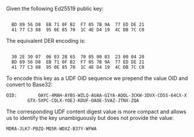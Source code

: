 
Given the following Ed25519 public key:

~~~~

  BD 89 56 D8  EB 71 0F B2  F7 05 7B 9A  77 ED DE 21
  41 77 C3 88  95 0E 85 70  1C 4E D4 19  4C DB 7C C0
~~~~

The equivalent DER encoding is:

~~~~

  30 2E 30 07  06 03 2B 65  70 05 00 03  23 00 04 20
  BD 89 56 D8  EB 71 0F B2  F7 05 7B 9A  77 ED DE 21
  41 77 C3 88  95 0E 85 70  1C 4E D4 19  4C DB 7C C0
~~~~

To encode this key as a UDF OID sequence we prepend the value OID
and convert to Base32:

~~~~
OID:        OAYC-4MAH-AYBS-WZLQ-AUAA-GIYA-AQQL-3CKW-3DVX-CD5S-64CX-X
        GTX-5XPC-CQLX-YOEJ-KDUF-OAOE-5VAZ-JTNX-ZQA
~~~~

The corresponding UDF content digest value is more compact and allows us to identify the 
key unambiguously but does not provide the value:

~~~~
MDRA-JLK7-PBZQ-MQ5R-WDXZ-B37Y-WFWA
~~~~
